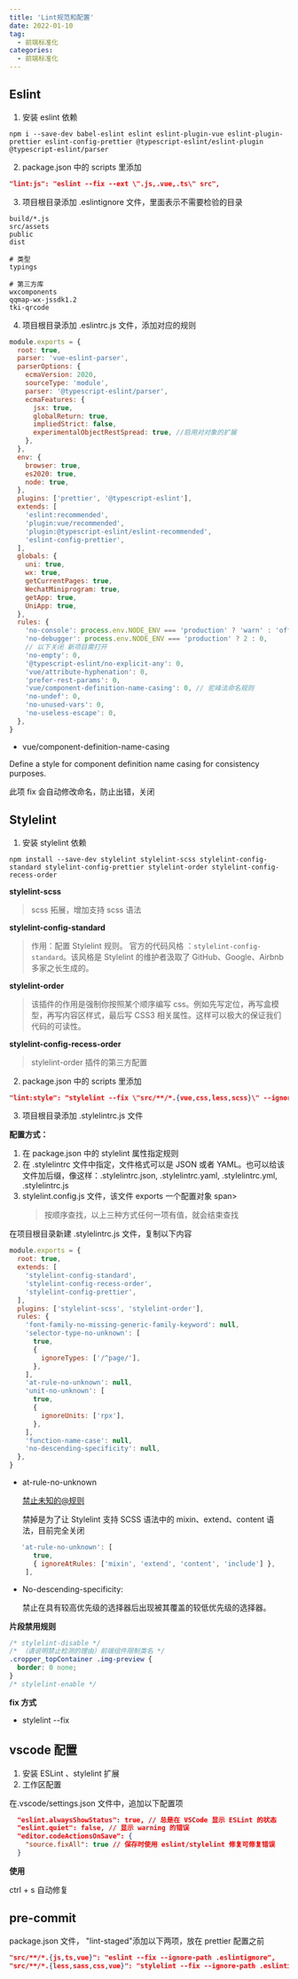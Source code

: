 ```yaml
---
title: 'Lint规范和配置'
date: 2022-01-10
tag:
  - 前端标准化
categories:
  - 前端标准化
---
```


## Eslint

1. 安装 eslint 依赖

```shell
npm i --save-dev babel-eslint eslint eslint-plugin-vue eslint-plugin-prettier eslint-config-prettier @typescript-eslint/eslint-plugin @typescript-eslint/parser
```

2. package.json 中的 scripts 里添加

```json
"lint:js": "eslint --fix --ext \".js,.vue,.ts\" src",
```

3. 项目根目录添加 .eslintignore 文件，里面表示不需要检验的目录

```plain
build/*.js
src/assets
public
dist

# 类型
typings

# 第三方库
wxcomponents
qqmap-wx-jssdk1.2
tki-qrcode
```

4. 项目根目录添加 .eslintrc.js 文件，添加对应的规则

```js
module.exports = {
  root: true,
  parser: 'vue-eslint-parser',
  parserOptions: {
    ecmaVersion: 2020,
    sourceType: 'module',
    parser: '@typescript-eslint/parser',
    ecmaFeatures: {
      jsx: true,
      globalReturn: true,
      impliedStrict: false,
      experimentalObjectRestSpread: true, //启用对对象的扩展
    },
  },
  env: {
    browser: true,
    es2020: true,
    node: true,
  },
  plugins: ['prettier', '@typescript-eslint'],
  extends: [
    'eslint:recommended',
    'plugin:vue/recommended',
    'plugin:@typescript-eslint/eslint-recommended',
    'eslint-config-prettier',
  ],
  globals: {
    uni: true,
    wx: true,
    getCurrentPages: true,
    WechatMiniprogram: true,
    getApp: true,
    UniApp: true,
  },
  rules: {
    'no-console': process.env.NODE_ENV === 'production' ? 'warn' : 'off',
    'no-debugger': process.env.NODE_ENV === 'production' ? 2 : 0,
    // 以下关闭 新项目需打开
    'no-empty': 0,
    '@typescript-eslint/no-explicit-any': 0,
    'vue/attribute-hyphenation': 0,
    'prefer-rest-params': 0,
    'vue/component-definition-name-casing': 0, // 驼峰法命名规则
    'no-undef': 0,
    'no-unused-vars': 0,
    'no-useless-escape': 0,
  },
}
```

- vue/component-definition-name-casing

Define a style for component definition name casing for consistency purposes.

此项 fix 会自动修改命名，防止出错，关闭

## Stylelint

1. 安装 stylelint 依赖

```shell
npm install --save-dev stylelint stylelint-scss stylelint-config-standard stylelint-config-prettier stylelint-order stylelint-config-recess-order
```

**stylelint-scss**

> scss 拓展，增加支持 scss 语法

**stylelint-config-standard**

> 作用：配置 Stylelint 规则。
> 官方的代码风格 ：`stylelint-config-standard`。该风格是 Stylelint 的维护者汲取了 GitHub、Google、Airbnb 多家之长生成的。

**stylelint-order**

> 该插件的作用是强制你按照某个顺序编写 css。例如先写定位，再写盒模型，再写内容区样式，最后写 CSS3 相关属性。这样可以极大的保证我们代码的可读性。

**stylelint-config-recess-order**

> stylelint-order 插件的第三方配置

2. package.json 中的 scripts 里添加

```json
"lint:style": "stylelint --fix \"src/**/*.{vue,css,less,scss}\" --ignore-path .eslintignore",
```

3. 项目根目录添加 .stylelintrc.js 文件

**配置方式：**

1. 在 package.json 中的 stylelint 属性指定规则
2. 在 .stylelintrc 文件中指定，文件格式可以是 JSON 或者 YAML。也可以给该文件加后缀，像这样：.stylelintrc.json, .stylelintrc.yaml, .stylelintrc.yml, .stylelintrc.js
3. stylelint.config.js 文件，该文件 exports 一个配置对象 span>
   > 按顺序查找，以上三种方式任何一项有值，就会结束查找

在项目根目录新建 .stylelintrc.js 文件，复制以下内容

```js
module.exports = {
  root: true,
  extends: [
    'stylelint-config-standard',
    'stylelint-config-recess-order',
    'stylelint-config-prettier',
  ],
  plugins: ['stylelint-scss', 'stylelint-order'],
  rules: {
    'font-family-no-missing-generic-family-keyword': null,
    'selector-type-no-unknown': [
      true,
      {
        ignoreTypes: ['/^page/'],
      },
    ],
    'at-rule-no-unknown': null,
    'unit-no-unknown': [
      true,
      {
        ignoreUnits: ['rpx'],
      },
    ],
    'function-name-case': null,
    'no-descending-specificity': null,
  },
}
```

- at-rule-no-unknown

  [禁止未知的@规则](http://stylelint.docschina.org/user-guide/rules/at-rule-no-unknown/)

  禁掉是为了让 Stylelint 支持 SCSS 语法中的 mixin、extend、content 语法，目前完全关闭

```js
   'at-rule-no-unknown': [
      true,
      { ignoreAtRules: ['mixin', 'extend', 'content', 'include'] },
    ],
```

- No-descending-specificity:

  禁止在具有较高优先级的选择器后出现被其覆盖的较低优先级的选择器。

**片段禁用规则**

```css
/* stylelint-disable */
/* （请说明禁止检测的理由）前端组件限制类名 */
.cropper_topContainer .img-preview {
  border: 0 none;
}
/* stylelint-enable */
```

**fix 方式**

- stylelint --fix

## vscode 配置

1. 安装 ESLint 、stylelint 扩展
2. 工作区配置

在.vscode/settings.json 文件中，追加以下配置项

```json
  "eslint.alwaysShowStatus": true, // 总是在 VSCode 显示 ESLint 的状态
  "eslint.quiet": false, // 显示 warning 的错误
  "editor.codeActionsOnSave": {
    "source.fixAll": true // 保存时使用 eslint/stylelint 修复可修复错误
  }
```

**使用**

ctrl + s 自动修复

## pre-commit

package.json 文件， "lint-staged"添加以下两项，放在 prettier 配置之前

```json
"src/**/*.{js,ts,vue}": "eslint --fix --ignore-path .eslintignore",
"src/**/*.{less,sass,css,vue}": "stylelint --fix --ignore-path .eslintignore",
```
